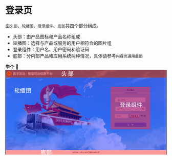 # 登录页
由`头部`、`轮播图`、`登录组件`、`底部`共四个部分组成。

* 头部：由产品图标和产品名称组成
* 轮播图：选择与产品或服务的用户相符合的图片组
* 登录组件：用户名、用户密码和验证码
* 底部：分内部产品和应用系统两种情况，具体请参考`内容页通用底部`

**举个** :chestnut:
![An image](../../images/loginLayout.png)